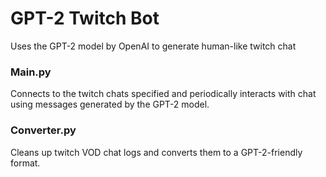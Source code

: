 # GPT-2 Twitch Bot
Uses the GPT-2 model by OpenAI to generate human-like twitch chat

### Main.py
Connects to the twitch chats specified and periodically interacts with chat using messages generated by the GPT-2 model.
### Converter.py
Cleans up twitch VOD chat logs and converts them to a GPT-2-friendly format.